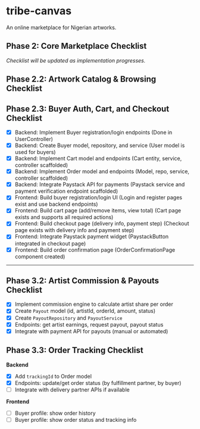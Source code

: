 # tribe-canvas

An online marketplace for Nigerian artworks.

## Phase 2: Core Marketplace Checklist

_Checklist will be updated as implementation progresses._

## Phase 2.2: Artwork Catalog & Browsing Checklist

## Phase 2.3: Buyer Auth, Cart, and Checkout Checklist

-   [x] Backend: Implement Buyer registration/login endpoints (Done in UserController)
-   [x] Backend: Create Buyer model, repository, and service (User model is used for buyers)
-   [x] Backend: Implement Cart model and endpoints (Cart entity, service, controller scaffolded)
-   [x] Backend: Implement Order model and endpoints (Model, repo, service, controller scaffolded)
-   [x] Backend: Integrate Paystack API for payments (Paystack service and payment verification endpoint scaffolded)
-   [x] Frontend: Build buyer registration/login UI (Login and register pages exist and use backend endpoints)
-   [x] Frontend: Build cart page (add/remove items, view total) (Cart page exists and supports all required actions)
-   [x] Frontend: Build checkout page (delivery info, payment step) (Checkout page exists with delivery info and payment step)
-   [x] Frontend: Integrate Paystack payment widget (PaystackButton integrated in checkout page)
-   [x] Frontend: Build order confirmation page (OrderConfirmationPage component created)

---

## Phase 3.2: Artist Commission & Payouts Checklist

-   [x] Implement commission engine to calculate artist share per order
-   [x] Create `Payout` model (id, artistId, orderId, amount, status)
-   [x] Create `PayoutRepository` and `PayoutService`
-   [x] Endpoints: get artist earnings, request payout, payout status
-   [x] Integrate with payment API for payouts (manual or automated)

## Phase 3.3: Order Tracking Checklist

**Backend**

-   [x] Add `trackingId` to Order model
-   [x] Endpoints: update/get order status (by fulfillment partner, by buyer)
-   [ ] Integrate with delivery partner APIs if available

**Frontend**

-   [ ] Buyer profile: show order history
-   [ ] Buyer profile: show order status and tracking info
